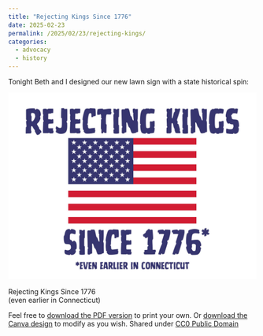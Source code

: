 ```yaml
---
title: "Rejecting Kings Since 1776"
date: 2025-02-23
permalink: /2025/02/23/rejecting-kings/
categories:
  - advocacy
  - history
---
```

Tonight Beth and I designed our new lawn sign with a state historical spin:

![rejecting kings](/images/2025/rejecting-kings.jpg)

Rejecting Kings Since 1776    
(even earlier in Connecticut)    

Feel free to [download the PDF version](https://jackdougherty.org/images/2025/rejecting-kings.pdf) to print your own. Or [download the Canva design](https://www.canva.com/design/DAGf-BEoG_w/w2hOEGX-mQ0cvTXDXJvL9g/edit?utm_content=DAGf-BEoG_w&utm_campaign=designshare&utm_medium=link2&utm_source=sharebutton) to modify as you wish. Shared under [CC0 Public Domain](https://creativecommons.org/publicdomain/zero/1.0/)
